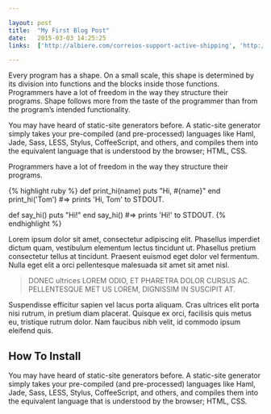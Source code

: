 ```yaml
---

layout: post
title:  "My First Blog Post"
date:   2015-03-03 14:25:25
links:  ['http://albiere.com/correios-support-active-shipping', 'http://blog.fallingsnow.net/2014/11/09/on-portable-computation', 'http://anti-pattern.com/testing-activerecord-transactions-the-right-way']

---
```

Every program has a shape. On a small scale, this shape is determined by its division into functions and the blocks inside those functions. Programmers have a lot of freedom in the way they structure their programs. Shape follows more from the taste of the programmer than from the program’s intended functionality.

You may have heard of static-site generators before. A static-site generator simply takes your pre-compiled (and pre-processed) languages like Haml, Jade, Sass, LESS, Stylus, CoffeeScript, and others, and compiles them into the equivalent language that is understood by the browser; HTML, CSS.

Programmers have a lot of freedom in the way they structure their programs.

{% highlight ruby %}
def print_hi(name)
  puts "Hi, #{name}"
end
print_hi('Tom')
#=> prints 'Hi, Tom' to STDOUT.

def say_hi()
  puts "Hi!"
end
say_hi()
#=> prints 'Hi!' to STDOUT.
{% endhighlight %}

Lorem ipsum dolor sit amet, consectetur adipiscing elit. Phasellus imperdiet dictum quam, vestibulum elementum lectus tincidunt ut. Phasellus pretium consectetur tellus at tincidunt. Praesent euismod eget dolor vel fermentum. Nulla eget elit a orci pellentesque malesuada sit amet sit amet nisl. 

> DONEC ultrices LOREM ODIO, ET PHARETRA DOLOR CURSUS AC. PELLENTESQUE MET US LOREM, DIGNISSIM IN SUSCIPIT AT.

Suspendisse efficitur sapien vel lacus porta aliquam. Cras ultrices elit porta nisi rutrum, in pretium diam placerat. Quisque ex orci, facilisis quis metus eu, tristique rutrum dolor. Nam faucibus nibh velit, id commodo ipsum eleifend quis.

## How To Install

You may have heard of static-site generators before. A static-site generator simply takes your pre-compiled (and pre-processed) languages like Haml, Jade, Sass, LESS, Stylus, CoffeeScript, and others, and compiles them into the equivalent language that is understood by the browser; HTML, CSS.

[jekyll]:      http://jekyllrb.com
[jekyll-gh]:   https://github.com/jekyll/jekyll
[jekyll-help]: https://github.com/jekyll/jekyll-help
